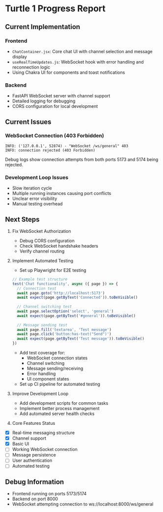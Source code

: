 # Turtle 1 Progress Report

## Current Implementation

### Frontend
- `ChatContainer.jsx`: Core chat UI with channel selection and message display
- `useRealTimeUpdates.js`: WebSocket hook with error handling and reconnection logic
- Using Chakra UI for components and toast notifications

### Backend
- FastAPI WebSocket server with channel support
- Detailed logging for debugging
- CORS configuration for local development

## Current Issues

### WebSocket Connection (403 Forbidden)
```
INFO: ('127.0.0.1', 52874) - "WebSocket /ws/general" 403
INFO: connection rejected (403 Forbidden)
```
Debug logs show connection attempts from both ports 5173 and 5174 being rejected.

### Development Loop Issues
- Slow iteration cycle
- Multiple running instances causing port conflicts
- Unclear error visibility
- Manual testing overhead

## Next Steps

1. Fix WebSocket Authorization
   - Debug CORS configuration
   - Check WebSocket handshake headers
   - Verify channel routing

2. Implement Automated Testing
   - Set up Playwright for E2E testing
   ```javascript
   // Example test structure
   test('Chat functionality', async ({ page }) => {
     // Connection test
     await page.goto('http://localhost:5173')
     await expect(page.getByText('Connected')).toBeVisible()
     
     // Channel switching test
     await page.selectOption('select', 'general')
     await expect(page.getByText('#general')).toBeVisible()
     
     // Message sending test
     await page.fill('textarea', 'Test message')
     await page.click('button:has-text("Send")')
     await expect(page.getByText('Test message')).toBeVisible()
   })
   ```
   - Add test coverage for:
     - WebSocket connection states
     - Channel switching
     - Message sending/receiving
     - Error handling
     - UI component states
   - Set up CI pipeline for automated testing

3. Improve Development Loop
   - Add development scripts for common tasks
   - Implement better process management
   - Add automated server health checks

4. Core Features Status
- [x] Real-time messaging structure
- [x] Channel support
- [x] Basic UI
- [ ] Working WebSocket connection
- [ ] Message persistence
- [ ] User authentication
- [ ] Automated testing

## Debug Information
- Frontend running on ports 5173/5174
- Backend on port 8000
- WebSocket attempting connection to ws://localhost:8000/ws/general 